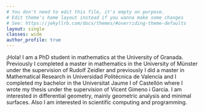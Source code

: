 ```yaml
---
# You don't need to edit this file, it's empty on purpose.
# Edit theme's home layout instead if you wanna make some changes
# See: https://jekyllrb.com/docs/themes/#overriding-theme-defaults
layout: single
classes: wide
author_profile: true
---
```

¡Hola! I am a PhD student in mathematics at the University of Granada. Previously I completed a master in mathematics in the University of Münster under the supervision of Rudolf Zeidler and previously I did a master in Mathematical Research in Universidad Politécnica de Valencia and I completed my bachelor in the Universitat Jaume I of Castellón where I wrote my thesis under the supervision of Vicent Gimeno i Garcia. I am interested in differential geometry, mainly geometric analysis and minimal surfaces. Also I am interested in scientific computing and programming.  


